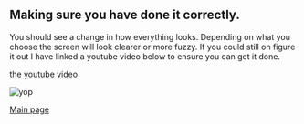 ## Making sure you have done it correctly.

You should see a change in how everything looks. Depending on what you choose the screen will look clearer or more fuzzy. If you could still on figure it out I have linked a youtube video below to ensure you can get it done.

[the youtube video](https://www.youtube.com/watch?v=3GdKiUAnyHc&ab_channel=MDTechVideos)

![yop](https://i.pinimg.com/originals/2d/2b/e2/2d2be2421911037d80f9921dc29d54c2.jpg)


[Main page](https://github.com/Braden0103/ITfinal/blob/main/README.md)
